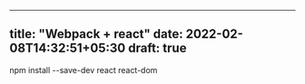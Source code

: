  ---
title: "Webpack + react"
date: 2022-02-08T14:32:51+05:30
draft: true
---
 npm install --save-dev react react-dom